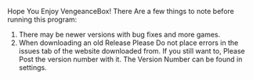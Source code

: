 Hope You Enjoy VengeanceBox!
There Are a few things to note before running this program:
1. There may be newer versions with bug fixes and more games.
2. When downloading an old Release Please Do not place errors in the issues tab of the website downloaded from. If you still want to,
Please Post the version number with it. The Version Number can be found in settings.
